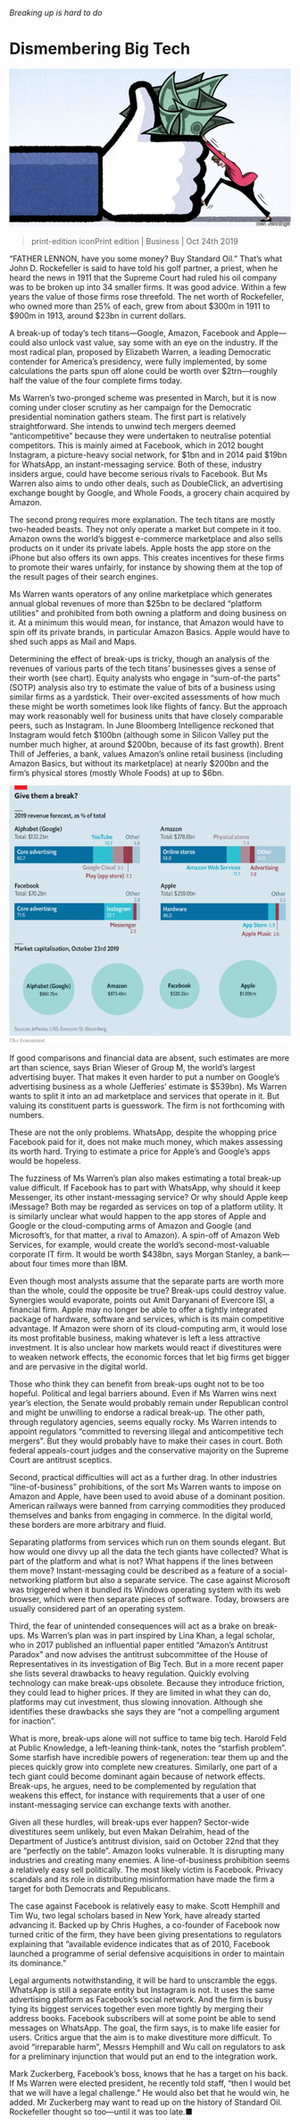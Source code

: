 ###### Breaking up is hard to do

# Dismembering Big Tech 

![image](images/20191026_WBD002_0.jpg) 

> print-edition iconPrint edition | Business | Oct 24th 2019 

“FATHER LENNON, have you some money? Buy Standard Oil.” That’s what John D. Rockefeller is said to have told his golf partner, a priest, when he heard the news in 1911 that the Supreme Court had ruled his oil company was to be broken up into 34 smaller firms. It was good advice. Within a few years the value of those firms rose threefold. The net worth of Rockefeller, who owned more than 25% of each, grew from about $300m in 1911 to $900m in 1913, around $23bn in current dollars. 

A break-up of today’s tech titans—Google, Amazon, Facebook and Apple—could also unlock vast value, say some with an eye on the industry. If the most radical plan, proposed by Elizabeth Warren, a leading Democratic contender for America’s presidency, were fully implemented, by some calculations the parts spun off alone could be worth over $2trn—roughly half the value of the four complete firms today. 

Ms Warren’s two-pronged scheme was presented in March, but it is now coming under closer scrutiny as her campaign for the Democratic presidential nomination gathers steam. The first part is relatively straightforward. She intends to unwind tech mergers deemed “anticompetitive” because they were undertaken to neutralise potential competitors. This is mainly aimed at Facebook, which in 2012 bought Instagram, a picture-heavy social network, for $1bn and in 2014 paid $19bn for WhatsApp, an instant-messaging service. Both of these, industry insiders argue, could have become serious rivals to Facebook. But Ms Warren also aims to undo other deals, such as DoubleClick, an advertising exchange bought by Google, and Whole Foods, a grocery chain acquired by Amazon. 

The second prong requires more explanation. The tech titans are mostly two-headed beasts. They not only operate a market but compete in it too. Amazon owns the world’s biggest e-commerce marketplace and also sells products on it under its private labels. Apple hosts the app store on the iPhone but also offers its own apps. This creates incentives for these firms to promote their wares unfairly, for instance by showing them at the top of the result pages of their search engines. 

Ms Warren wants operators of any online marketplace which generates annual global revenues of more than $25bn to be declared “platform utilities” and prohibited from both owning a platform and doing business on it. At a minimum this would mean, for instance, that Amazon would have to spin off its private brands, in particular Amazon Basics. Apple would have to shed such apps as Mail and Maps. 

Determining the effect of break-ups is tricky, though an analysis of the revenues of various parts of the tech titans’ businesses gives a sense of their worth (see chart). Equity analysts who engage in “sum-of-the parts” (SOTP) analysis also try to estimate the value of bits of a business using similar firms as a yardstick. Their over-excited assessments of how much these might be worth sometimes look like flights of fancy. But the approach may work reasonably well for business units that have closely comparable peers, such as Instagram. In June Bloomberg Intelligence reckoned that Instagram would fetch $100bn (although some in Silicon Valley put the number much higher, at around $200bn, because of its fast growth). Brent Thill of Jefferies, a bank, values Amazon’s online retail business (including Amazon Basics, but without its marketplace) at nearly $200bn and the firm’s physical stores (mostly Whole Foods) at up to $6bn. 

![image](images/20191026_WBC027.png) 

If good comparisons and financial data are absent, such estimates are more art than science, says Brian Wieser of Group M, the world’s largest advertising buyer. That makes it even harder to put a number on Google’s advertising business as a whole (Jefferies’ estimate is $539bn). Ms Warren wants to split it into an ad marketplace and services that operate in it. But valuing its constituent parts is guesswork. The firm is not forthcoming with numbers. 

These are not the only problems. WhatsApp, despite the whopping price Facebook paid for it, does not make much money, which makes assessing its worth hard. Trying to estimate a price for Apple’s and Google’s apps would be hopeless. 

The fuzziness of Ms Warren’s plan also makes estimating a total break-up value difficult. If Facebook has to part with WhatsApp, why should it keep Messenger, its other instant-messaging service? Or why should Apple keep iMessage? Both may be regarded as services on top of a platform utility. It is similarly unclear what would happen to the app stores of Apple and Google or the cloud-computing arms of Amazon and Google (and Microsoft’s, for that matter, a rival to Amazon). A spin-off of Amazon Web Services, for example, would create the world’s second-most-valuable corporate IT firm. It would be worth $438bn, says Morgan Stanley, a bank—about four times more than IBM. 

Even though most analysts assume that the separate parts are worth more than the whole, could the opposite be true? Break-ups could destroy value. Synergies would evaporate, points out Amit Daryanani of Evercore ISI, a financial firm. Apple may no longer be able to offer a tightly integrated package of hardware, software and services, which is its main competitive advantage. If Amazon were shorn of its cloud-computing arm, it would lose its most profitable business, making whatever is left a less attractive investment. It is also unclear how markets would react if divestitures were to weaken network effects, the economic forces that let big firms get bigger and are pervasive in the digital world. 

Those who think they can benefit from break-ups ought not to be too hopeful. Political and legal barriers abound. Even if Ms Warren wins next year’s election, the Senate would probably remain under Republican control and might be unwilling to endorse a radical break-up. The other path, through regulatory agencies, seems equally rocky. Ms Warren intends to appoint regulators “committed to reversing illegal and anticompetitive tech mergers”. But they would probably have to make their cases in court. Both federal appeals-court judges and the conservative majority on the Supreme Court are antitrust sceptics. 

Second, practical difficulties will act as a further drag. In other industries “line-of-business” prohibitions, of the sort Ms Warren wants to impose on Amazon and Apple, have been used to avoid abuse of a dominant position. American railways were banned from carrying commodities they produced themselves and banks from engaging in commerce. In the digital world, these borders are more arbitrary and fluid. 

Separating platforms from services which run on them sounds elegant. But how would one divvy up all the data the tech giants have collected? What is part of the platform and what is not? What happens if the lines between them move? Instant-messaging could be described as a feature of a social-networking platform but also a separate service. The case against Microsoft was triggered when it bundled its Windows operating system with its web browser, which were then separate pieces of software. Today, browsers are usually considered part of an operating system. 

Third, the fear of unintended consequences will act as a brake on break-ups. Ms Warren’s plan was in part inspired by Lina Khan, a legal scholar, who in 2017 published an influential paper entitled “Amazon’s Antitrust Paradox” and now advises the antitrust subcommittee of the House of Representatives in its investigation of Big Tech. But in a more recent paper she lists several drawbacks to heavy regulation. Quickly evolving technology can make break-ups obsolete. Because they introduce friction, they could lead to higher prices. If they are limited in what they can do, platforms may cut investment, thus slowing innovation. Although she identifies these drawbacks she says they are “not a compelling argument for inaction”. 

What is more, break-ups alone will not suffice to tame big tech. Harold Feld at Public Knowledge, a left-leaning think-tank, notes the “starfish problem”. Some starfish have incredible powers of regeneration: tear them up and the pieces quickly grow into complete new creatures. Similarly, one part of a tech giant could become dominant again because of network effects. Break-ups, he argues, need to be complemented by regulation that weakens this effect, for instance with requirements that a user of one instant-messaging service can exchange texts with another. 

Given all these hurdles, will break-ups ever happen? Sector-wide divestitures seem unlikely, but even Makan Delrahim, head of the Department of Justice’s antitrust division, said on October 22nd that they are “perfectly on the table”. Amazon looks vulnerable. It is disrupting many industries and creating many enemies. A line-of-business prohibition seems a relatively easy sell politically. The most likely victim is Facebook. Privacy scandals and its role in distributing misinformation have made the firm a target for both Democrats and Republicans. 

The case against Facebook is relatively easy to make. Scott Hemphill and Tim Wu, two legal scholars based in New York, have already started advancing it. Backed up by Chris Hughes, a co-founder of Facebook now turned critic of the firm, they have been giving presentations to regulators explaining that “available evidence indicates that as of 2010, Facebook launched a programme of serial defensive acquisitions in order to maintain its dominance.” 

Legal arguments notwithstanding, it will be hard to unscramble the eggs. WhatsApp is still a separate entity but Instagram is not. It uses the same advertising platform as Facebook’s social network. And the firm is busy tying its biggest services together even more tightly by merging their address books. Facebook subscribers will at some point be able to send messages on WhatsApp. The goal, the firm says, is to make life easier for users. Critics argue that the aim is to make divestiture more difficult. To avoid “irreparable harm”, Messrs Hemphill and Wu call on regulators to ask for a preliminary injunction that would put an end to the integration work. 

Mark Zuckerberg, Facebook’s boss, knows that he has a target on his back. If Ms Warren were elected president, he recently told staff, “then I would bet that we will have a legal challenge.” He would also bet that he would win, he added. Mr Zuckerberg may want to read up on the history of Standard Oil. Rockefeller thought so too—until it was too late.■ 

